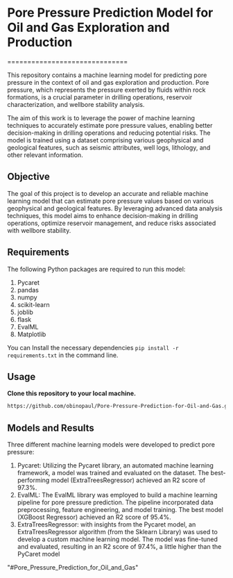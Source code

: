 # Pore Pressure Prediction Model for Oil and Gas Exploration and Production
==============================
                                                                    
This repository contains a machine learning model for predicting pore pressure in the context of oil and gas exploration and production. Pore pressure, which represents the pressure exerted by fluids within rock formations, is a crucial parameter in drilling operations, reservoir characterization, and wellbore stability analysis.

The aim of this work is to leverage the power of machine learning techniques to accurately estimate pore pressure values, enabling better decision-making in drilling operations and reducing potential risks. The model is trained using a dataset comprising various geophysical and geological features, such as seismic attributes, well logs, lithology, and other relevant information.

## Objective
The goal of this project is to develop an accurate and reliable machine learning model that can estimate pore pressure values based on various geophysical and geological features. By leveraging advanced data analysis techniques, this model aims to enhance decision-making in drilling operations, optimize reservoir management, and reduce risks associated with wellbore stability.

## Requirements
The following Python packages are required to run this model:

1. Pycaret
2. pandas
3. numpy
4. scikit-learn
5. joblib
6. flask
7. EvalML
8. Matplotlib

You can Install the necessary dependencies ```pip install -r requirements.txt``` in the command line.

## Usage

**Clone this repository to your local machine.**
```bash
https://github.com/obinopaul/Pore-Pressure-Prediction-for-Oil-and-Gas.git                                       
```

## Models and Results
Three different machine learning models were developed to predict pore pressure:
1. Pycaret: Utilizing the Pycaret library, an automated machine learning framework, a model was trained and evaluated on the dataset. The best-performing model (ExtraTreesRegressor) achieved an R2 score of 97.3%.
2. EvalML: The EvalML library was employed to build a machine learning pipeline for pore pressure prediction. The pipeline incorporated data preprocessing, feature engineering, and model training. The best model (XGBoost Regressor) achieved an R2 score of 95.4%.
3. ExtraTreesRegressor: with insights from the Pycaret model, an ExtraTreesRegressor algorithm (from the Sklearn Library) was used to develop a custom machine learning model. The model was fine-tuned and evaluated, resulting in an R2 score of 97.4%, a little higher than the PyCaret model


"#Pore_Pressure_Prediction_for_Oil_and_Gas" 